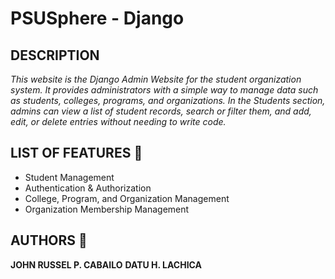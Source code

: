 # PSUSphere - Django


## DESCRIPTION
*This website is the Django Admin Website for the student organization system. It provides administrators with a simple way to manage data such as students, colleges, programs, and organizations. In the Students section, admins can view a list of student records, search or filter them, and add, edit, or delete entries without needing to write code.*

## LIST OF FEATURES 🔑
- Student Management
- Authentication & Authorization
- College, Program, and Organization Management
- Organization Membership Management

## AUTHORS 🤵
**JOHN RUSSEL P. CABAILO**
**DATU H. LACHICA**